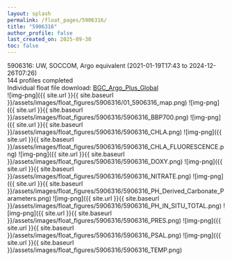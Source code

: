 ```yaml
---
layout: splash
permalink: /float_pages/5906316/
title: "5906316"
author_profile: false
last_created_on: 2025-09-30
toc: false
---
```

 
5906316: UW, SOCCOM, Argo equivalent (2021-01-19T17:43 to 2024-12-26T07:26)\
144 profiles completed\
Individual float file download: [BGC_Argo_Plus_Global](https://ftp.soest.hawaii.edu/bgc_argo_plus/Individual_Floats/outliers_removed/5906316_Sprof_processed.nc)\
![img-png]({{ site.url }}{{ site.baseurl }}/assets/images/float_figures/5906316/01_5906316_map.png)
![img-png]({{ site.url }}{{ site.baseurl }}/assets/images/float_figures/5906316/5906316_BBP700.png)
![img-png]({{ site.url }}{{ site.baseurl }}/assets/images/float_figures/5906316/5906316_CHLA.png)
![img-png]({{ site.url }}{{ site.baseurl }}/assets/images/float_figures/5906316/5906316_CHLA_FLUORESCENCE.png)
![img-png]({{ site.url }}{{ site.baseurl }}/assets/images/float_figures/5906316/5906316_DOXY.png)
![img-png]({{ site.url }}{{ site.baseurl }}/assets/images/float_figures/5906316/5906316_NITRATE.png)
![img-png]({{ site.url }}{{ site.baseurl }}/assets/images/float_figures/5906316/5906316_PH_Derived_Carbonate_Parameters.png)
![img-png]({{ site.url }}{{ site.baseurl }}/assets/images/float_figures/5906316/5906316_PH_IN_SITU_TOTAL.png)
![img-png]({{ site.url }}{{ site.baseurl }}/assets/images/float_figures/5906316/5906316_PRES.png)
![img-png]({{ site.url }}{{ site.baseurl }}/assets/images/float_figures/5906316/5906316_PSAL.png)
![img-png]({{ site.url }}{{ site.baseurl }}/assets/images/float_figures/5906316/5906316_TEMP.png)
